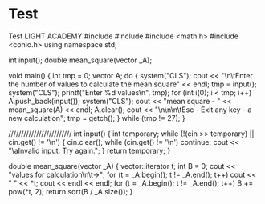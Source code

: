 # Test
Test LIGHT ACADEMY
#include <iostream>
#include <vector>
#include <math.h>
#include <conio.h>
using namespace std;

int input();
double mean_square(vector<int> _A);

void main()
{
	int tmp = 0;
	vector<int> A;
	do
	{
		system("CLS");
		cout << "\n\tEnter the number of values to calculate the mean square" << endl;
		tmp = input();
		system("CLS");
		printf("Enter %d values\n", tmp);
		for (int i(0); i < tmp; i++)
			A.push_back(input());
		system("CLS");
		cout << "mean square - " << mean_square(A) << endl;
		A.clear();
		cout << "\n\n\n\tEsc - Exit            any key - a new calculation";
		tmp = getch();
	} while (tmp != 27);
}

/////////////////////////
int input()
{
	int temporary;
	while (!(cin >> temporary) || cin.get() != '\n')
	{
		cin.clear();
		while (cin.get() != '\n')
			continue;
		cout << "\aInvalid input. Try again.";
	}
	return temporary;
}

double mean_square(vector<int> _A)
{
	vector<int>::iterator t; int B = 0;
	cout << "values for calculation\n\t->";
	for (t = _A.begin(); t != _A.end(); t++)
		cout << " " << *t;
	cout << endl << endl;
	for (t = _A.begin(); t != _A.end(); t++)
		B += pow(*t, 2);
	return sqrt(B / _A.size());
}
